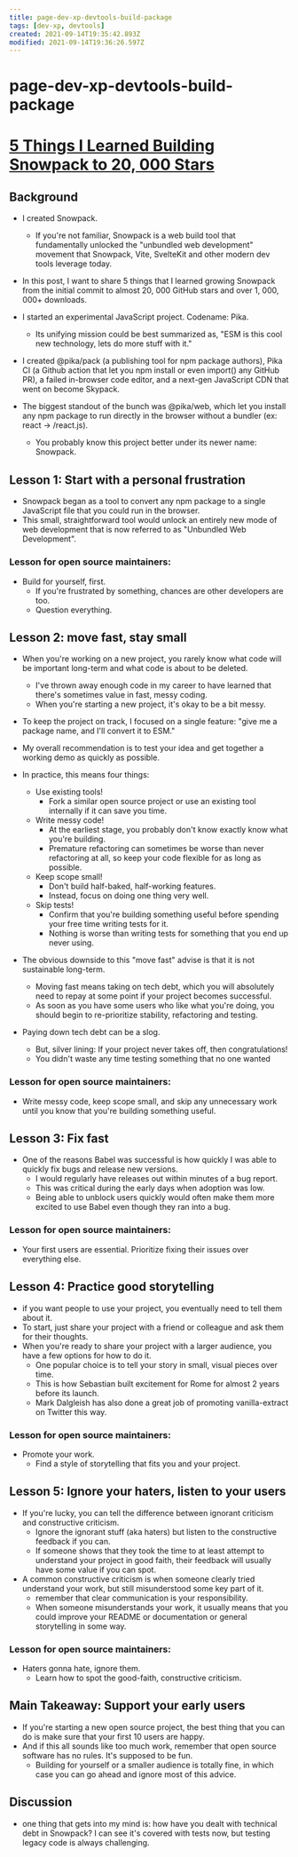 ```yaml
---
title: page-dev-xp-devtools-build-package
tags: [dev-xp, devtools]
created: 2021-09-14T19:35:42.893Z
modified: 2021-09-14T19:36:26.597Z
---
```


# page-dev-xp-devtools-build-package

# [5 Things I Learned Building Snowpack to 20, 000 Stars](https://dev.to/fredkschott/5-things-i-learned-while-building-snowpack-to-20-000-stars-b9d)

## Background

- I created Snowpack. 
  - If you're not familiar, Snowpack is a web build tool that fundamentally unlocked the "unbundled web development" movement that Snowpack, Vite, SvelteKit and other modern dev tools leverage today.
- In this post, I want to share 5 things that I learned growing Snowpack from the initial commit to almost 20, 000 GitHub stars and over 1, 000, 000+ downloads.

- I started an experimental JavaScript project. Codename: Pika.
  - Its unifying mission could be best summarized as, "ESM is this cool new technology, lets do more stuff with it."
- I created @pika/pack (a publishing tool for npm package authors), Pika CI (a Github action that let you npm install or even import() any GitHub PR), a failed in-browser code editor, and a next-gen JavaScript CDN that went on become Skypack.
- The biggest standout of the bunch was @pika/web, which let you install any npm package to run directly in the browser without a bundler (ex: react -> /react.js). 
  - You probably know this project better under its newer name: Snowpack.

## Lesson 1: Start with a personal frustration

- Snowpack began as a tool to convert any npm package to a single JavaScript file that you could run in the browser. 
- This small, straightforward tool would unlock an entirely new mode of web development that is now referred to as "Unbundled Web Development".

### Lesson for open source maintainers:

- Build for yourself, first. 
  - If you're frustrated by something, chances are other developers are too. 
  - Question everything.

## Lesson 2: move fast, stay small

- When you're working on a new project, you rarely know what code will be important long-term and what code is about to be deleted. 
  - I've thrown away enough code in my career to have learned that there's sometimes value in fast, messy coding. 
  - When you're starting a new project, it's okay to be a bit messy.
- To keep the project on track, I focused on a single feature: "give me a package name, and I'll convert it to ESM." 

- My overall recommendation is to test your idea and get together a working demo as quickly as possible. 
- In practice, this means four things:
  - Use existing tools! 
    - Fork a similar open source project or use an existing tool internally if it can save you time.
  - Write messy code! 
    - At the earliest stage, you probably don't know exactly know what you're building. 
    - Premature refactoring can sometimes be worse than never refactoring at all, so keep your code flexible for as long as possible.
  - Keep scope small! 
    - Don't build half-baked, half-working features. 
    - Instead, focus on doing one thing very well.
  - Skip tests! 
    - Confirm that you're building something useful before spending your free time writing tests for it. 
    - Nothing is worse than writing tests for something that you end up never using.
- The obvious downside to this "move fast" advise is that it is not sustainable long-term.
  - Moving fast means taking on tech debt, which you will absolutely need to repay at some point if your project becomes successful. 
  - As soon as you have some users who like what you're doing, you should begin to re-prioritize stability, refactoring and testing. 
- Paying down tech debt can be a slog. 
  - But, silver lining: If your project never takes off, then congratulations! 
  - You didn't waste any time testing something that no one wanted

### Lesson for open source maintainers:

- Write messy code, keep scope small, and skip any unnecessary work until you know that you're building something useful.

## Lesson 3: Fix fast

- One of the reasons Babel was successful is how quickly I was able to quickly fix bugs and release new versions. 
  - I would regularly have releases out within minutes of a bug report. 
  - This was critical during the early days when adoption was low. 
  - Being able to unblock users quickly would often make them more excited to use Babel even though they ran into a bug.

### Lesson for open source maintainers:

- Your first users are essential. Prioritize fixing their issues over everything else.

## Lesson 4: Practice good storytelling

- if you want people to use your project, you eventually need to tell them about it. 
- To start, just share your project with a friend or colleague and ask them for their thoughts. 
- When you're ready to share your project with a larger audience, you have a few options for how to do it. 
  - One popular choice is to tell your story in small, visual pieces over time. 
  - This is how Sebastian built excitement for Rome for almost 2 years before its launch. 
  - Mark Dalgleish has also done a great job of promoting vanilla-extract on Twitter this way.

### Lesson for open source maintainers:

- Promote your work. 
  - Find a style of storytelling that fits you and your project.

## Lesson 5: Ignore your haters, listen to your users

- If you're lucky, you can tell the difference between ignorant criticism and constructive criticism. 
  - Ignore the ignorant stuff (aka haters) but listen to the constructive feedback if you can. 
  - If someone shows that they took the time to at least attempt to understand your project in good faith, their feedback will usually have some value if you can spot.
- A common constructive criticism is when someone clearly tried understand your work, but still misunderstood some key part of it.
  - remember that clear communication is your responsibility. 
  - When someone misunderstands your work, it usually means that you could improve your README or documentation or general storytelling in some way.

### Lesson for open source maintainers:

- Haters gonna hate, ignore them. 
  - Learn how to spot the good-faith, constructive criticism.

## Main Takeaway: Support your early users

- If you're starting a new open source project, the best thing that you can do is make sure that your first 10 users are happy. 
- And if this all sounds like too much work, remember that open source software has no rules. It's supposed to be fun. 
  - Building for yourself or a smaller audience is totally fine, in which case you can go ahead and ignore most of this advice.

## Discussion

- one thing that gets into my mind is: how have you dealt with technical debt in Snowpack? I can see it's covered with tests now, but testing legacy code is always challenging.
